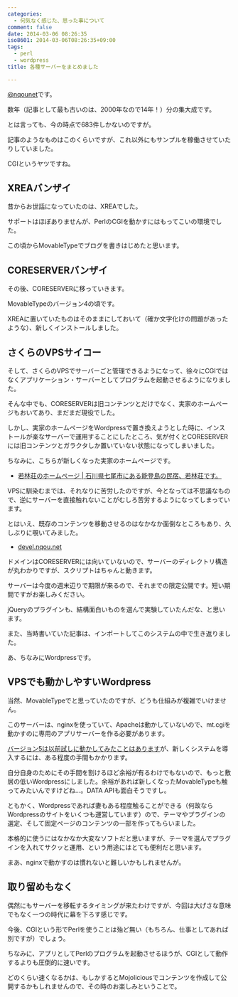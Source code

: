 ```yaml
---
categories:
  - 何気なく感じた、思った事について
comment: false
date: 2014-03-06 08:26:35
iso8601: 2014-03-06T08:26:35+09:00
tags:
  - perl
  - wordpress
title: 各種サーバーをまとめました

---
```


<p><a href="https://twitter.com/nqounet">@nqounet</a>です。</p>

<p>数年（記事として最も古いのは、2000年なので14年！）分の集大成です。</p>

<p>とは言っても、今の時点で683件しかないのですが。</p>



<p>記事のようなものはこのくらいですが、これ以外にもサンプルを稼働させていたりしていました。</p>

<p>CGIというヤツですね。</p>

<h2>XREAバンザイ</h2>

<p>昔からお世話になっていたのは、XREAでした。</p>

<p>サポートはほぼありませんが、PerlのCGIを動かすにはもってこいの環境でした。</p>

<p>この頃からMovableTypeでブログを書きはじめたと思います。</p>

<h2>CORESERVERバンザイ</h2>

<p>その後、CORESERVERに移っていきます。</p>

<p>MovableTypeのバージョン4の頃です。</p>

<p>XREAに置いていたものはそのままにしておいて（確か文字化けの問題があったような）、新しくインストールしました。</p>

<h2>さくらのVPSサイコー</h2>

<p>そして、さくらのVPSでサーバーごと管理できるようになって、徐々にCGIではなくアプリケーション・サーバーとしてプログラムを起動させるようになりました。</p>

<p>そんな中でも、CORESERVERは旧コンテンツとだけでなく、実家のホームページもおいてあり、まだまだ現役でした。</p>

<p>しかし、実家のホームページをWordpressで置き換えようとした時に、インストールが楽なサーバーで運用することにしたところ、気が付くとCORESERVERには旧コンテンツとガラクタしか置いていない状態になってしまいました。</p>

<p>ちなみに、こちらが新しくなった実家のホームページです。</p>

<ul>
<li><a href="http://notowaka.com/">若林荘のホームページ | 石川県七尾市にある能登島の民宿、若林荘です。</a></li>
</ul>

<p>VPSに馴染むまでは、それなりに苦労したのですが、今となっては不思議なもので、逆にサーバーを直接触れないことがむしろ苦労するようになってしまっています。</p>

<p>とはいえ、既存のコンテンツを移動させるのはなかなか面倒なところもあり、久しぶりに覗いてみました。</p>

<ul>
<li><a href="http://www.coreserver.jp/error.php?404">devel.nqou.net</a></li>
</ul>

<p>ドメインはCORESERVERには向いていないので、サーバーのディレクトリ構造が丸わかりですが、スクリプトはちゃんと動きます。</p>

<p>サーバーは今度の週末辺りで期限が来るので、それまでの限定公開です。短い期間ですがお楽しみください。</p>

<p>jQueryのプラグインも、結構面白いものを選んで実験していたんだな、と思います。</p>

<p>また、当時書いていた記事は、インポートしてこのシステムの中で生き返りました。</p>

<p>あ、ちなみにWordpressです。</p>

<h2>VPSでも動かしやすいWordpress</h2>

<p>当然、MovableTypeでと思っていたのですが、どうも仕組みが複雑でいけません。</p>

<p>このサーバーは、nginxを使っていて、Apacheは動かしていないので、mt.cgiを動かすのに専用のアプリサーバーを作る必要があります。</p>

<p><a href="https://www.nqou.net/2013/03/02/073000" title="MovableType5.2.3をPSGIで動かしてみた">バージョン5は以前試しに動かしてみたことはあります</a>が、新しくシステムを導入するには、ある程度の手間もかかります。</p>

<p>自分自身のためにその手間を割けるほど余裕が有るわけでもないので、もっと敷居の低いWordpressにしました。余裕があれば新しくなったMovableTypeも触ってみたいんですけどね…。DATA APIも面白そうですし。</p>

<p>ともかく、Wordpressであれば妻もある程度触ることができる（何故ならWordpressのサイトをいくつも運営しています）ので、テーマやプラグインの選定、そして固定ページのコンテンツの一部を作ってもらいました。</p>

<p>本格的に使うにはなかなか大変なソフトだと思いますが、テーマを選んでプラグインを入れてサクッと運用、という用途にはとても便利だと思います。</p>

<p>まあ、nginxで動かすのは慣れないと難しいかもしれませんが。</p>

<h2>取り留めもなく</h2>

<p>偶然にもサーバーを移転するタイミングが来たわけですが、今回は大げさな意味でもなく一つの時代に幕を下ろす感じです。</p>

<p>今後、CGIという形でPerlを使うことは殆ど無い（もちろん、仕事としてあれば別ですが）でしょう。</p>

<p>ちなみに、アプリとしてPerlのプログラムを起動させるほうが、CGIとして動作するよりも圧倒的に速いです。</p>

<p>どのくらい速くなるかは、もしかするとMojoliciousでコンテンツを作成して公開するかもしれませんので、その時のお楽しみということで。</p>
    	